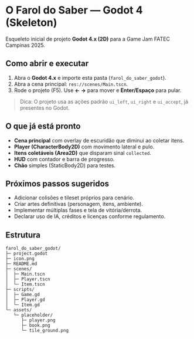 # O Farol do Saber — Godot 4 (Skeleton)

Esqueleto inicial de projeto **Godot 4.x (2D)** para a Game Jam FATEC Campinas 2025.

## Como abrir e executar
1. Abra o **Godot 4.x** e importe esta pasta (`farol_do_saber_godot`).
2. Abra a cena principal: `res://scenes/Main.tscn`.
3. Rode o projeto (F5). Use **← →** para mover e **Enter/Espaço** para pular.

> Dica: O projeto usa as ações padrão `ui_left`, `ui_right` e `ui_accept`, já presentes no Godot.

## O que já está pronto
- **Cena principal** com overlay de escuridão que diminui ao coletar itens.
- **Player (CharacterBody2D)** com movimento lateral e pulo.
- **Itens coletáveis (Area2D)** que disparam sinal `collected`.
- **HUD** com contador e barra de progresso.
- **Chão** simples (StaticBody2D) para testes.

## Próximos passos sugeridos
- Adicionar colisões e tileset próprios para cenário.
- Criar artes definitivas (personagem, itens, ambiente).
- Implementar múltiplas fases e tela de vitória/derrota.
- Declarar uso de IA, créditos e licenças conforme regulamento.

## Estrutura
```
farol_do_saber_godot/
├─ project.godot
├─ icon.png
├─ README.md
├─ scenes/
│  ├─ Main.tscn
│  ├─ Player.tscn
│  └─ Item.tscn
├─ scripts/
│  ├─ Game.gd
│  ├─ Player.gd
│  └─ Item.gd
└─ assets/
   └─ placeholder/
      ├─ player.png
      ├─ book.png
      └─ tile_ground.png
```
